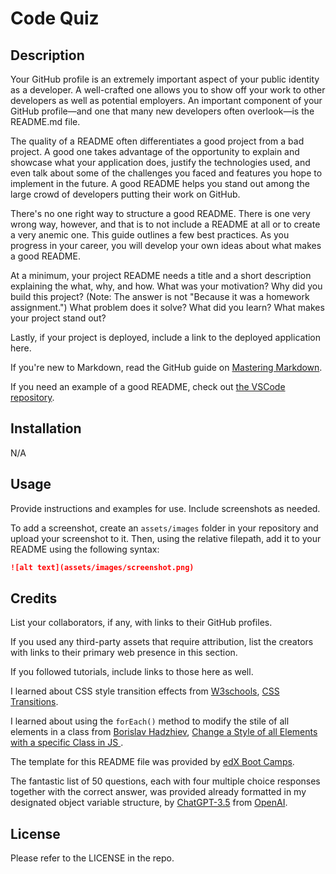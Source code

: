 # Code Quiz

## Description 

Your GitHub profile is an extremely important aspect of your public identity as a developer. A well-crafted one allows you to show off your work to other developers as well as potential employers. An important component of your GitHub profile—and one that many new developers often overlook—is the README.md file.

The quality of a README often differentiates a good project from a bad project. A good one takes advantage of the opportunity to explain and showcase what your application does, justify the technologies used, and even talk about some of the challenges you faced and features you hope to implement in the future. A good README helps you stand out among the large crowd of developers putting their work on GitHub.

There's no one right way to structure a good README. There is one very wrong way, however, and that is to not include a README at all or to create a very anemic one. This guide outlines a few best practices. As you progress in your career, you will develop your own ideas about what makes a good README.

At a minimum, your project README needs a title and a short description explaining the what, why, and how. What was your motivation? Why did you build this project? (Note: The answer is not "Because it was a homework assignment.") What problem does it solve? What did you learn? What makes your project stand out? 

Lastly, if your project is deployed, include a link to the deployed application here.

If you're new to Markdown, read the GitHub guide on [Mastering Markdown](https://guides.github.com/features/mastering-markdown/).

If you need an example of a good README, check out [the VSCode repository](https://github.com/microsoft/vscode).


## Installation

N/A

## Usage 

Provide instructions and examples for use. Include screenshots as needed. 

To add a screenshot, create an `assets/images` folder in your repository and upload your screenshot to it. Then, using the relative filepath, add it to your README using the following syntax:

```md
![alt text](assets/images/screenshot.png)
```


## Credits

List your collaborators, if any, with links to their GitHub profiles.

If you used any third-party assets that require attribution, list the creators with links to their primary web presence in this section.

If you followed tutorials, include links to those here as well.


I learned about CSS style transition effects from [W3schools](https://www.w3schools.com/), [CSS Transitions](https://www.w3schools.com/css/css3_transitions.asp).

I learned about using the ```forEach()``` method to modify the stile of all elements in a class from [Borislav Hadzhiev](https://bobbyhadz.com/), [Change a Style of all Elements with a specific Class in JS
](https://bobbyhadz.com/blog/javascript-change-style-of-all-elements-with-class).

The template for this README file was provided by [edX Boot Camps](https://www.edx.org/boot-camps).

The fantastic list of 50 questions, each with four multiple choice responses together with the correct answer, was provided already formatted in my designated object variable structure, by [ChatGPT-3.5](https://chat.openai.com/) from [OpenAI](https://openai.com/).


## License

Please refer to the LICENSE in the repo.

